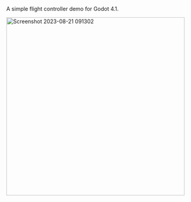 A simple flight controller demo for Godot 4.1.

<img width="467" alt="Screenshot 2023-08-21 091302" src="https://github.com/pipehat/godot41_flight_controller_example/assets/253436/4cc0c044-c099-450b-b70d-fcddb3dfe953">
